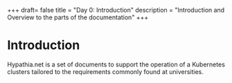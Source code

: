 +++
draft= false
title = "Day 0: Introduction"
description = "Introduction and Overview to the parts of the documentation"
+++

# Introduction

Hypathia.net is a set of documents to support the operation of a Kubernetes clusters tailored to the requirements commonly found at universities.